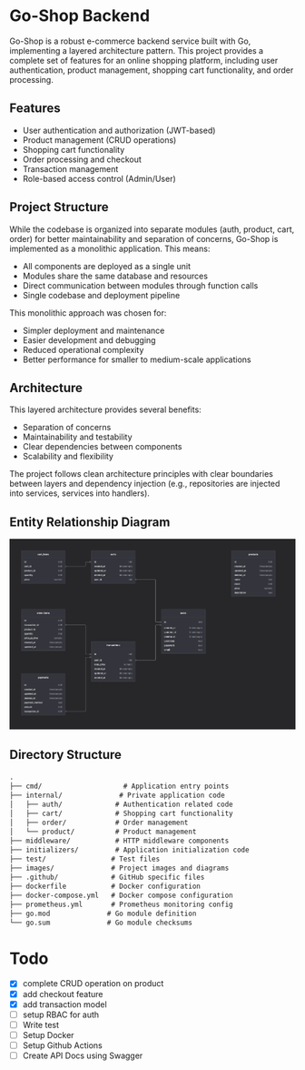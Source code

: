 # Go-Shop Backend

Go-Shop is a robust e-commerce backend service built with Go, implementing a layered architecture pattern. This project provides a complete set of features for an online shopping platform, including user authentication, product management, shopping cart functionality, and order processing.

## Features
- User authentication and authorization (JWT-based)
- Product management (CRUD operations)
- Shopping cart functionality
- Order processing and checkout
- Transaction management
- Role-based access control (Admin/User)

## Project Structure
While the codebase is organized into separate modules (auth, product, cart, order) for better maintainability and separation of concerns, Go-Shop is implemented as a monolithic application. This means:

- All components are deployed as a single unit
- Modules share the same database and resources
- Direct communication between modules through function calls
- Single codebase and deployment pipeline

This monolithic approach was chosen for:
- Simpler deployment and maintenance
- Easier development and debugging
- Reduced operational complexity
- Better performance for smaller to medium-scale applications

## Architecture
This layered architecture provides several benefits:
- Separation of concerns
- Maintainability and testability
- Clear dependencies between components
- Scalability and flexibility

The project follows clean architecture principles with clear boundaries between layers and dependency injection (e.g., repositories are injected into services, services into handlers).

## Entity Relationship Diagram
![ER Diagram](https://github.com/magistraapta/go-shop/blob/ea26075301cca3536d30420fc05564d7c01186c0/images/ERD.png)

## Directory Structure
```
.
├── cmd/                    # Application entry points
├── internal/              # Private application code
│   ├── auth/             # Authentication related code
│   ├── cart/             # Shopping cart functionality
│   ├── order/            # Order management
│   └── product/          # Product management
├── middleware/           # HTTP middleware components
├── initializers/         # Application initialization code
├── test/                # Test files
├── images/              # Project images and diagrams
├── .github/             # GitHub specific files
├── dockerfile           # Docker configuration
├── docker-compose.yml   # Docker compose configuration
├── prometheus.yml       # Prometheus monitoring config
├── go.mod              # Go module definition
└── go.sum              # Go module checksums
```

# Todo
- [x] complete CRUD operation on product
- [x] add checkout feature
- [x] add transaction model
- [ ] setup RBAC for auth
- [ ] Write test
- [ ] Setup Docker
- [ ] Setup Github Actions
- [ ] Create API Docs using Swagger